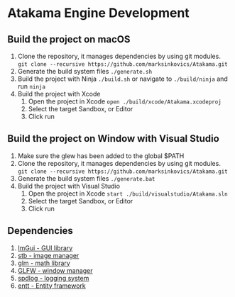# Atakama Engine Development

## Build the project on macOS

1. Clone the repository, it manages dependencies by using git modules.
   `git clone --recursive https://github.com/marksinkovics/Atakama.git`
2. Generate the build system files
   `./generate.sh`
3. Build the project with Ninja
   `./build.sh` or navigate to `./build/ninja` and run `ninja`
4. Build the project with Xcode
   1. Open the project in Xcode
     `open ./build/xcode/Atakama.xcodeproj`
   2. Select the target Sandbox, or Editor
   3. Click run

## Build the project on Window with Visual Studio

1. Make sure the glew has been added to the global $PATH
2. Clone the repository, it manages dependencies by using git modules.
   `git clone --recursive https://github.com/marksinkovics/Atakama.git`
3. Generate the build system files
   `./generate.bat`
4. Build the project with Visual Studio
   1. Open the project in Xcode
     `start ./build/visualstudio/Atakama.sln`
   2. Select the target Sandbox, or Editor
   3. Click run

## Dependencies

1. [ImGui - GUI library](https://github.com/ocornut/imgui)
2. [stb - image manager](https://github.com/nothings/stb.git)
3. [glm - math library](https://github.com/g-truc/glm.git)
4. [GLFW - window manager](https://github.com/glfw/glfw.git)
5. [spdlog - logging system](https://github.com/gabime/spdlog.git)
6. [entt - Entity framework](https://github.com/skypjack/entt.git)